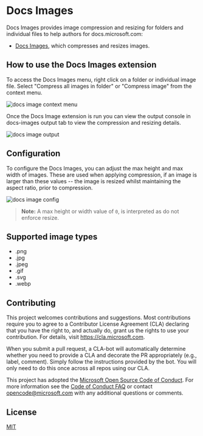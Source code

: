 # Docs Images

Docs Images provides image compression and resizing for folders and individual files to help authors for docs.microsoft.com:

* [Docs Images](https://marketplace.visualstudio.com/items?itemName=docsmsft.docs-images), which compresses and resizes images.

## How to use the Docs Images extension

To access the Docs Images menu, right click on a folder or individual image file. Select "Compress all images in folder" or "Compress image" from the context menu.

![docs image context menu](https://raw.githubusercontent.com/microsoft/vscode-docs-authoring/master/docs-images/images/right-click-image-compression.png)

Once the Docs Image extension is run you can view the output console in docs-images output tab to view the compression and resizing details.

![docs image output](https://raw.githubusercontent.com/microsoft/vscode-docs-authoring/master/docs-images/images/image-compressed.png)

## Configuration

To configure the Docs Images, you can adjust the max height and max width of images. These are used when applying compression, if an image is larger than these values -- the image is resized whilst maintaining the aspect ratio, prior to compression.

![docs image config](https://raw.githubusercontent.com/microsoft/vscode-docs-authoring/master/docs-images/images/docs-images-configuration.png)

> **Note:** A max height or width value of `0`, is interpreted as do not enforce resize.

## Supported image types

* .png
* .jpg
* .jpeg
* .gif
* .svg
* .webp

## Contributing

This project welcomes contributions and suggestions.  Most contributions require you to agree to a
Contributor License Agreement (CLA) declaring that you have the right to, and actually do, grant us
the rights to use your contribution. For details, visit https://cla.microsoft.com.

When you submit a pull request, a CLA-bot will automatically determine whether you need to provide
a CLA and decorate the PR appropriately (e.g., label, comment). Simply follow the instructions
provided by the bot. You will only need to do this once across all repos using our CLA.

This project has adopted the [Microsoft Open Source Code of Conduct](https://opensource.microsoft.com/codeofconduct/).
For more information see the [Code of Conduct FAQ](https://opensource.microsoft.com/codeofconduct/faq/) or
contact [opencode@microsoft.com](mailto:opencode@microsoft.com) with any additional questions or comments.

## License

[MIT](LICENSE)
